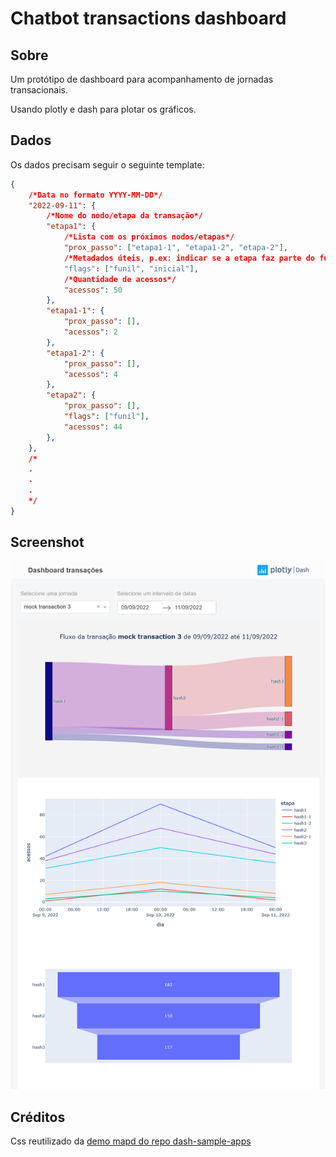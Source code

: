 # Chatbot transactions dashboard

## Sobre

Um protótipo de dashboard para acompanhamento de jornadas transacionais.

Usando plotly e dash para plotar os gráficos.

## Dados

Os dados precisam seguir o seguinte template:
```JSON
{
    /*Data no formato YYYY-MM-DD*/
    "2022-09-11": {
        /*Nome do nodo/etapa da transação*/
        "etapa1": {
            /*Lista com os próximos nodos/etapas*/
            "prox_passo": ["etapa1-1", "etapa1-2", "etapa-2"],
            /*Metadados úteis, p.ex: indicar se a etapa faz parte do funil*/
            "flags": ["funil", "inicial"],
            /*Quantidade de acessos*/
            "acessos": 50
        },
        "etapa1-1": {
            "prox_passo": [],
            "acessos": 2
        },
        "etapa1-2": {
            "prox_passo": [],
            "acessos": 4
        },
        "etapa2": {
            "prox_passo": [],
            "flags": ["funil"],
            "acessos": 44
        },
    },
    /*
    .
    .
    .
    */
}
```

## Screenshot
![Screenshot](https://github.com/augusto-scarvalho/metricas_transacionais/blob/main/Screenshot%202022-09-25.png)

## Créditos
Css reutilizado da [demo mapd do repo dash-sample-apps](https://github.com/plotly/dash-sample-apps/tree/main/apps/dash-mapd-demo)
